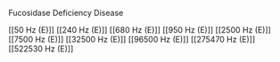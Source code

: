 Fucosidase Deficiency Disease

[[50 Hz (E)]]
[[240 Hz (E)]]
[[680 Hz (E)]]
[[950 Hz (E)]]
[[2500 Hz (E)]]
[[7500 Hz (E)]]
[[32500 Hz (E)]]
[[96500 Hz (E)]]
[[275470 Hz (E)]]
[[522530 Hz (E)]]